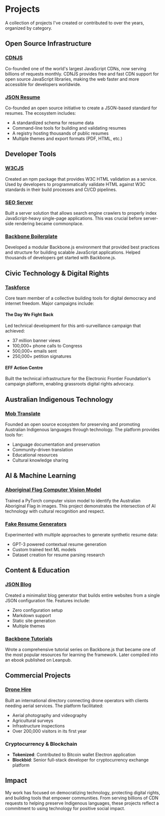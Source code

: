 # Projects

A collection of projects I've created or contributed to over the years, organized by category.

## Open Source Infrastructure

### [CDNJS](https://cdnjs.com)
Co-founded one of the world's largest JavaScript CDNs, now serving billions of requests monthly. CDNJS provides free and fast CDN support for open source JavaScript libraries, making the web faster and more accessible for developers worldwide.

### [JSON Resume](https://jsonresume.org)
Co-founded an open source initiative to create a JSON-based standard for resumes. The ecosystem includes:
- A standardized schema for resume data
- Command-line tools for building and validating resumes
- A registry hosting thousands of public resumes
- Multiple themes and export formats (PDF, HTML, etc.)

## Developer Tools

### [W3CJS](https://github.com/thomasdavis/w3cjs)
Created an npm package that provides W3C HTML validation as a service. Used by developers to programmatically validate HTML against W3C standards in their build processes and CI/CD pipelines.

### [SEO Server](https://github.com/thomasdavis/seoserver)
Built a server solution that allows search engine crawlers to properly index JavaScript-heavy single-page applications. This was crucial before server-side rendering became commonplace.

### [Backbone Boilerplate](https://github.com/thomasdavis/backboneboilerplate)
Developed a modular Backbone.js environment that provided best practices and structure for building scalable JavaScript applications. Helped thousands of developers get started with Backbone.js.

## Civic Technology & Digital Rights

### [Taskforce](https://github.com/tfrce)
Core team member of a collective building tools for digital democracy and internet freedom. Major campaigns include:

#### The Day We Fight Back
Led technical development for this anti-surveillance campaign that achieved:
- 37 million banner views
- 100,000+ phone calls to Congress
- 500,000+ emails sent
- 250,000+ petition signatures

#### EFF Action Centre
Built the technical infrastructure for the Electronic Frontier Foundation's campaign platform, enabling grassroots digital rights advocacy.

## Australian Indigenous Technology

### [Mob Translate](https://mobtranslate.com)
Founded an open source ecosystem for preserving and promoting Australian Indigenous languages through technology. The platform provides tools for:
- Language documentation and preservation
- Community-driven translation
- Educational resources
- Cultural knowledge sharing

## AI & Machine Learning

### [Aboriginal Flag Computer Vision Model](https://github.com/australia/aboriginal-flag-cv-model)
Trained a PyTorch computer vision model to identify the Australian Aboriginal Flag in images. This project demonstrates the intersection of AI technology with cultural recognition and respect.

### [Fake Resume Generators](https://fake.jsonresume.org)
Experimented with multiple approaches to generate synthetic resume data:
- GPT-3 powered contextual resume generation
- Custom trained text ML models
- Dataset creation for resume parsing research

## Content & Education

### [JSON Blog](https://github.com/jsonblog)
Created a minimalist blog generator that builds entire websites from a single JSON configuration file. Features include:
- Zero configuration setup
- Markdown support
- Static site generation
- Multiple themes

### [Backbone Tutorials](https://leanpub.com/backbonetutorials)
Wrote a comprehensive tutorial series on Backbone.js that became one of the most popular resources for learning the framework. Later compiled into an ebook published on Leanpub.

## Commercial Projects

### [Drone Hire](https://dronehire.org)
Built an international directory connecting drone operators with clients needing aerial services. The platform facilitated:
- Aerial photography and videography
- Agricultural surveys
- Infrastructure inspections
- Over 200,000 visitors in its first year

### Cryptocurrency & Blockchain
- **Tokenized**: Contributed to Bitcoin wallet Electron application
- **Blockbid**: Senior full-stack developer for cryptocurrency exchange platform

## Impact

My work has focused on democratizing technology, protecting digital rights, and building tools that empower communities. From serving billions of CDN requests to helping preserve Indigenous languages, these projects reflect a commitment to using technology for positive social impact.